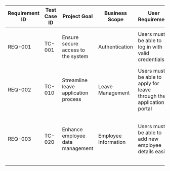 | Requirement ID | Test Case ID | Project Goal | Business Scope | User Requirement | System Requirement | Non-Functional Requirement | Status | Priority | Feature |
|---------------|--------------|--------------|----------------|------------------|-------------------|--------------------------|---------|----------|----------|
| REQ-001 | TC-001 | Ensure secure access to the system | Authentication | Users must be able to log in with valid credentials | System must validate credentials against a secure user database | Login process should complete in less than 2 seconds | Tested | High | Login Module |
| REQ-002 | TC-010 | Streamline leave application process | Leave Management | Users must be able to apply for leave through the application portal | System must capture leave type, start and end dates, and approval status | System should display real-time leave balance information | Tested | Medium | Leave Module |
| REQ-003 | TC-020 | Enhance employee data management | Employee Information | Users must be able to add new employee details easily | System must store employee information securely in the HR database | The application should ensure data integrity and meet security standards | Tested | High | PIM Module |

